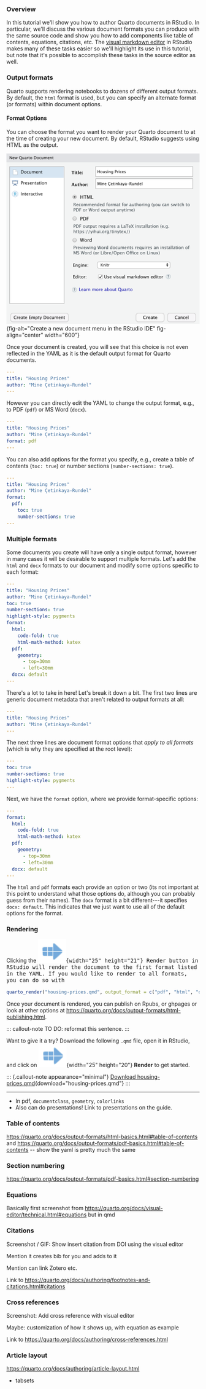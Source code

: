 ### Overview

In this tutorial we'll show you how to author Quarto documents in RStudio.
In particular, we'll discuss the various document formats you can produce with the same source code and show you how to add components like table of contents, equations, citations, etc.
The [visual markdown editor](/docs/visual-editor/) in RStudio makes many of these tasks easier so we'll highlight its use in this tutorial, but note that it's possible to accomplish these tasks in the source editor as well.

### Output formats

Quarto supports rendering notebooks to dozens of different output formats.
By default, the `html` format is used, but you can specify an alternate format (or formats) within document options.

#### Format Options

You can choose the format you want to render your Quarto document to at the time of creating your new document.
By default, RStudio suggests using HTML as the output.

![](images/rstudio-new-document.png){fig-alt="Create a new document menu in the RStudio IDE" fig-align="center" width="600"}

Once your document is created, you will see that this choice is not even reflected in the YAML as it is the default output format for Quarto documents.

``` yaml
---
title: "Housing Prices"
author: "Mine Çetinkaya-Rundel"
---
```

However you can directly edit the YAML to change the output format, e.g., to PDF (`pdf`) or MS Word (`docx`).

``` yaml
---
title: "Housing Prices"
author: "Mine Çetinkaya-Rundel"
format: pdf
---
```

You can also add options for the format you specify, e.g., create a table of contents (`toc: true`) or number sections (`number-sections: true`).

``` yaml
---
title: "Housing Prices"
author: "Mine Çetinkaya-Rundel"
format:
  pdf:
    toc: true
    number-sections: true
---
```

### Multiple formats

Some documents you create will have only a single output format, however in many cases it will be desirable to support multiple formats.
Let's add the `html` and `docx` formats to our document and modify some options specific to each format:

``` yaml
---
title: "Housing Prices"
author: "Mine Çetinkaya-Rundel"
toc: true
number-sections: true
highlight-style: pygments
format:
  html: 
    code-fold: true
    html-math-method: katex
  pdf:
    geometry: 
      - top=30mm
      - left=30mm
  docx: default
---
```

There's a lot to take in here!
Let's break it down a bit.
The first two lines are generic document metadata that aren't related to output formats at all:

``` yaml
---
title: "Housing Prices"
author: "Mine Çetinkaya-Rundel"
---
```

The next three lines are document format options that *apply to all formats* (which is why they are specified at the root level):

``` yaml
---
toc: true
number-sections: true
highlight-style: pygments
---
```

Next, we have the `format` option, where we provide format-specific options:

``` yaml
---
format:
  html: 
    code-fold: true
    html-math-method: katex
  pdf:
    geometry: 
      - top=30mm
      - left=30mm
  docx: default
---
```

The `html` and `pdf` formats each provide an option or two (its not important at this point to understand what those options do, although you can probably guess from their names).
The `docx` format is a bit different---it specifies `docx: default`.
This indicates that we just want to use all of the default options for the format.

### Rendering

Clicking the <kbd>![](images/rstudio-render-button.png){width="25" height="21"}<kbd> Render button in RStudio will render the document to the first format listed in the YAML.
If you would like to render to all formats, you can do so with

``` r
quarto_render("housing-prices.qmd", output_format = c("pdf", "html", "docx"))
```

Once your document is rendered, you can publish on Rpubs, or ghpages or look at other options at https://quarto.org/docs/output-formats/html-publishing.html.

::: callout-note
TO DO: reformat this sentence.
:::

Want to give it a try?
Download the following `.qmd` file, open it in RStudio, and click on ![](images/rstudio-render-button.png){width="25" height="20"} **Render** to get started.

::: {.callout-note appearance="minimal"}
<i class="bi bi-journal-code"></i> [Download housing-prices.qmd](_housing-prices.qmd){download="housing-prices.qmd"}
:::

------------------------------------------------------------------------

-   In pdf, `documentclass`, `geometry`, `colorlinks`
-   Also can do presentations! Link to presentations on the guide.

### Table of contents

https://quarto.org/docs/output-formats/html-basics.html#table-of-contents and https://quarto.org/docs/output-formats/pdf-basics.html#table-of-contents -- show the yaml is pretty much the same

### Section numbering

https://quarto.org/docs/output-formats/pdf-basics.html#section-numbering

### Equations

Basically first screenshot from https://quarto.org/docs/visual-editor/technical.html#equations but in qmd

### Citations

Screenshot / GIF: Show insert citation from DOI using the visual editor

Mention it creates bib for you and adds to it

Mention can link Zotero etc.

Link to https://quarto.org/docs/authoring/footnotes-and-citations.html#citations

### Cross references

Screenshot: Add cross reference with visual editor

Maybe: customization of how it shows up, with equation as example

Link to https://quarto.org/docs/authoring/cross-references.html

### Article layout

https://quarto.org/docs/authoring/article-layout.html

-   tabsets
